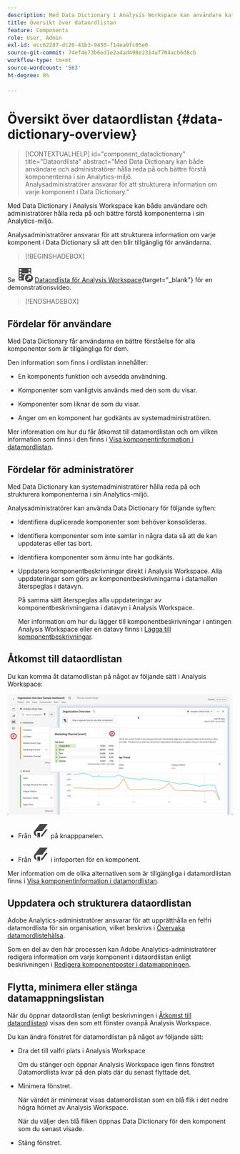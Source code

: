 ```yaml
---
description: Med Data Dictionary i Analysis Workspace kan användare katalogisera och hålla reda på de olika komponenterna i Analysis Workspace, inklusive deras avsedda användning, som är godkänd, som är dubbletter osv.
title: Översikt över dataordlistan
feature: Components
role: User, Admin
exl-id: ecc62287-dc20-41b3-9430-f14ea9fc05e6
source-git-commit: 74ef4e73b6ed1e2a4ad498e2314af704acb6d8cb
workflow-type: tm+mt
source-wordcount: '563'
ht-degree: 0%

---
```



# Översikt över dataordlistan {#data-dictionary-overview}

<!-- markdownlint-disable MD034 -->

>[!CONTEXTUALHELP]
>id="component_datadictionary"
>title="Dataordlista"
>abstract="Med Data Dictionary kan både användare och administratörer hålla reda på och bättre förstå komponenterna i sin Analytics-miljö. <br/>Analysadministratörer ansvarar för att strukturera information om varje komponent i Data Dictionary."

<!-- markdownlint-enable MD034 -->


Med Data Dictionary i Analysis Workspace kan både användare och administratörer hålla reda på och bättre förstå komponenterna i sin Analytics-miljö.

Analysadministratörer ansvarar för att strukturera information om varje komponent i Data Dictionary så att den blir tillgänglig för användarna.


>[!BEGINSHADEBOX]

Se ![VideoCheckedOut](/help/assets/icons/VideoCheckedOut.svg) [Dataordlista för Analysis Workspace](https://video.tv.adobe.com/v/3418028/?quality=12&learn=on){target="_blank"} för en demonstrationsvideo.

>[!ENDSHADEBOX]



## Fördelar för användare

Med Data Dictionary får användarna en bättre förståelse för alla komponenter som är tillgängliga för dem.

Den information som finns i ordlistan innehåller:

* En komponents funktion och avsedda användning.

* Komponenter som vanligtvis används med den som du visar.

* Komponenter som liknar de som du visar.

* Anger om en komponent har godkänts av systemadministratören.

Mer information om hur du får åtkomst till datamordlistan och om vilken information som finns i den finns i [Visa komponentinformation i datamordlistan](view-data-dictionary.md).

## Fördelar för administratörer

Med Data Dictionary kan systemadministratörer hålla reda på och strukturera komponenterna i sin Analytics-miljö.

Analysadministratörer kan använda Data Dictionary för följande syften:

* Identifiera duplicerade komponenter som behöver konsolideras.

* Identifiera komponenter som inte samlar in några data så att de kan uppdateras eller tas bort.

* Identifiera komponenter som ännu inte har godkänts.

* Uppdatera komponentbeskrivningar direkt i Analysis Workspace. Alla uppdateringar som görs av komponentbeskrivningarna i datamallen återspeglas i datavyn.

  På samma sätt återspeglas alla uppdateringar av komponentbeskrivningarna i datavyn i Analysis Workspace.

  Mer information om hur du lägger till komponentbeskrivningar i antingen Analysis Workspace eller en datavy finns i [Lägga till komponentbeskrivningar](/help/analyze/analysis-workspace/components/add-component-descriptions.md).

## Åtkomst till dataordlistan

Du kan komma åt datamodlistan på något av följande sätt i Analysis Workspace:

![Ikon för datamordlista i den vänstra panelen](assets/data-dictionary-access.png)

* Från ![Bokmärke](/help/assets/icons/Bookmark.svg) på knapppanelen.



* Från ![Bokmärke](/help/assets/icons/Bookmark.svg) i infoporten för en komponent.


Mer information om de olika alternativen som är tillgängliga i datamordlistan finns i [Visa komponentinformation i datamordlistan](view-data-dictionary.md).

## Uppdatera och strukturera dataordlistan

Adobe Analytics-administratörer ansvarar för att upprätthålla en felfri datamordlista för sin organisation, vilket beskrivs i [Övervaka datamordlistehälsa](monitor-data-dictionary-health.md).

Som en del av den här processen kan Adobe Analytics-administratörer redigera information om varje komponent i dataordlistan enligt beskrivningen i [Redigera komponentposter i datamappningen](edit-entries-data-dictionary.md).

## Flytta, minimera eller stänga datamappningslistan

När du öppnar dataordlistan (enligt beskrivningen i [Åtkomst till dataordlistan](#access-the-data-dictionary)) visas den som ett fönster ovanpå Analysis Workspace.

Du kan ändra fönstret för datamordlistan på något av följande sätt:

* Dra det till valfri plats i Analysis Workspace

  Om du stänger och öppnar Analysis Workspace igen finns fönstret Datamordlista kvar på den plats där du senast flyttade det. <!--True?-->

* Minimera fönstret.

  När värdet är minimerat visas datamordlistan som en blå flik i det nedre högra hörnet av Analysis Workspace.

  När du väljer den blå fliken öppnas Data Dictionary för den komponent som du senast visade.

* Stäng fönstret.


<!--
# Data Dictionary overview

The Data Dictionary in Analysis Workspace helps both users and administrators keep track of and better understand the components in their Analytics environment.   

Analytics administrators are responsible for curating information about each component in the Data Dictionary to make it available to users.


>[!BEGINSHADEBOX]

See ![VideoCheckedOut](/help/assets/icons/VideoCheckedOut.svg) [Data dictionary](https://video.tv.adobe.com/v/3418028?quality=12&learn=on){target="_blank"} for a demo video.

>[!ENDSHADEBOX]


## Benefits for users

The Data Dictionary helps users gain a better understanding of each component that is available to them. 

Information available in the Data Dictionary includes: 

* A component's function and intended use

* Components typically used with the one you are viewing

* Components that are similar to the one you are viewing

* Whether a component is approved by the system administrator 

For information about how to access the Data Dictionary and for details about the information it contains, see [View component information in the Data Dictionary](/help/analyze/analysis-workspace/components/data-dictionary/view-data-dictionary.md).

## Benefits for administrators

The Data Dictionary helps system administrators keep track of and curate the components in their Analytics environment. 

Following are some of the ways Analytics administrators can use the Data Dictionary: 

* Identify duplicate components that need to be consolidated.

* Identify components that aren't collecting any data so they can be either updated or deleted.

* Identify components that are not yet approved.

* Update component descriptions directly in Analysis Workspace. Any updates made to component descriptions in the Data Dictionary are reflected in the Report Suite.

  Similarly, any updates made to component descriptions in the Report Suite are reflected in Analysis Workspace.

  For more information about adding component descriptions in either Analysis Workspace or in a Report Suite, see [Add component descriptions](/help/analyze/analysis-workspace/components/add-component-descriptions.md).

## Access the Data Dictionary

You can access the Data Dictionary in any of the following ways within Analysis Workspace:

* From the **Data Dictionary** icon in the left rail.

  ![Data Dictionary icon in the left rail](assets/data-dictionary-access-icon.png)

* From the **Data Dictionary** icon within the info popover of a component. 

  ![Data Dictionary icon in info popover](assets/data-dictionary-access-infopopover.png)


For detailed information about the various options available in the Data Dictionary, see [View component information in the Data Dictionary](/help/analyze/analysis-workspace/components/data-dictionary/view-data-dictionary.md).

## Update and curate the Data Dictionary

Analytics administrators are responsible for maintaining a healthy Data Dictionary for their organization, as described in [Monitor Data Dictionary Health](/help/analyze/analysis-workspace/components/data-dictionary/monitor-data-dictionary-health.md).

As part of this process, Analytics administrators can edit information about each component in the data dictionary, as described in [Edit component entries in the Data Dictionary](/help/analyze/analysis-workspace/components/data-dictionary/edit-entries-data-dictionary.md).

## Move, minimize, or close the Data Dictionary

When you open the Data Dictionary (as described in [Access the Data Dictionary](#access-the-data-dictionary)), it displays as a window on top of Analysis Workspace. 

You can manipulate the Data Dictionary window in any of the following ways:

* Drag it to any area within Analysis Workspace 

  If you close and re-open Analysis Workspace, the Data Dictionary window remains in the location where you last moved it.

* Minimize it

  When minimized, the Data Dictionary appears as a blue tab in the lower-right corner of Analysis Workspace.

  When you select the blue tab, the Data Dictionary opens to the component you were most recently viewing. 

* Close it

-->